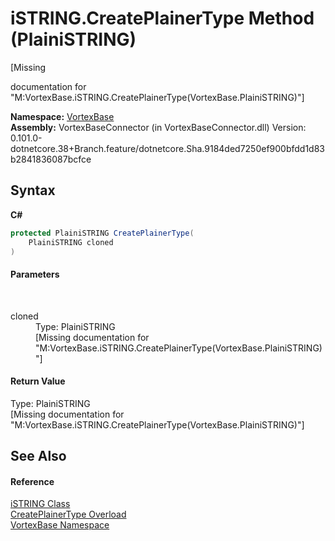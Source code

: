 # iSTRING.CreatePlainerType Method (PlainiSTRING)
 

\[Missing <summary> documentation for "M:VortexBase.iSTRING.CreatePlainerType(VortexBase.PlainiSTRING)"\]

**Namespace:**&nbsp;<a href="N_VortexBase.md">VortexBase</a><br />**Assembly:**&nbsp;VortexBaseConnector (in VortexBaseConnector.dll) Version: 0.101.0-dotnetcore.38+Branch.feature/dotnetcore.Sha.9184ded7250ef900bfdd1d83b2841836087bcfce

## Syntax

**C#**<br />
``` C#
protected PlainiSTRING CreatePlainerType(
	PlainiSTRING cloned
)
```


#### Parameters
&nbsp;<dl><dt>cloned</dt><dd>Type: PlainiSTRING<br />\[Missing <param name="cloned"/> documentation for "M:VortexBase.iSTRING.CreatePlainerType(VortexBase.PlainiSTRING)"\]</dd></dl>

#### Return Value
Type: PlainiSTRING<br />\[Missing <returns> documentation for "M:VortexBase.iSTRING.CreatePlainerType(VortexBase.PlainiSTRING)"\]

## See Also


#### Reference
<a href="T_VortexBase_iSTRING.md">iSTRING Class</a><br /><a href="Overload_VortexBase_iSTRING_CreatePlainerType.md">CreatePlainerType Overload</a><br /><a href="N_VortexBase.md">VortexBase Namespace</a><br />